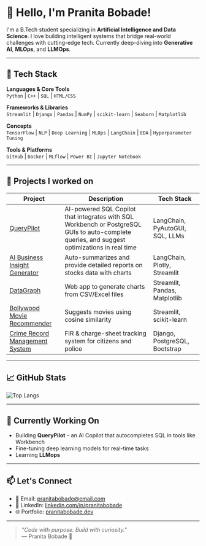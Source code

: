 # 👋 Hello, I'm Pranita Bobade!

I'm a B.Tech student specializing in **Artificial Intelligence and Data Science**. I love building intelligent systems that bridge real-world challenges with cutting-edge tech. Currently deep-diving into **Generative AI**, **MLOps**, and **LLMOps**.

---

## 🧰 Tech Stack

**Languages & Core Tools**  
`Python` | `C++` | `SQL` | `HTML/CSS`

**Frameworks & Libraries**  
`Streamlit` | `Django` | `Pandas` | `NumPy` | `scikit-learn` | `Seaborn` | `Matplotlib`

**Concepts**  
`TensorFlow` | `NLP` | `Deep Learning` | `MLOps` | `LangChain` | `EDA` | `Hyperparameter Tuning`

**Tools & Platforms**  
`GitHub` | `Docker` | `MLflow` | `Power BI` | `Jupyter Notebook`

---

## 🚀 Projects I worked on

| Project | Description | Tech Stack |
|--------|-------------|------------|
| [QueryPilot](https://github.com/pranitab07/SQL_Query_Completion) | AI-powered SQL Copilot that integrates with SQL Workbench or PostgreSQL GUIs to auto-complete queries, and suggest optimizations in real time | LangChain, PyAutoGUI, SQL, LLMs |
| [AI Business Insight Generator](https://github.com/adityasarade/AI-Powered-Business-Insight-Generator) | Auto-summarizes and provide detailed reports on stocks data with charts | LangChain, Plotly, Streamlit |
| [DataGraph](https://github.com/pranitab07/Data-Graph) | Web app to generate charts from CSV/Excel files | Streamlit, Pandas, Matplotlib |
| [Bollywood Movie Recommender](https://github.com/pranitab07/Movie_recommendation_system) | Suggests movies using cosine similarity | Streamlit, scikit-learn |
| [Crime Record Management System](https://github.com/pranitab07/Crime-Record-Management-System) | FIR & charge-sheet tracking system for citizens and police | Django, PostgreSQL, Bootstrap |
---

## 📈 GitHub Stats

![Top Langs](https://github-readme-stats.vercel.app/api/top-langs/?username=pranitab07&layout=compact&theme=radical)

---

## 🎯 Currently Working On
- Building **QueryPilot** – an AI Copilot that autocompletes SQL in tools like Workbench  
- Fine-tuning deep learning models for real-time tasks  
- Learning **LLMops**

---

## 📫 Let's Connect

- 💌 Email: [pranitabobade@email.com](mailto:pranitabobade@email.com)  
- 💼 LinkedIn: [linkedin.com/in/pranitabobade](https://www.linkedin.com/in/pranita-bobade-21b02625b/)  
- 🌐 Portfolio: [pranitabobade.dev](#)

---

> _"Code with purpose. Build with curiosity."_  
> — Pranita Bobade 🌟